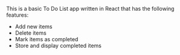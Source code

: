 This is a basic To Do List app written in React that has the following features:
- Add new items
- Delete items
- Mark items as completed
- Store and display completed items